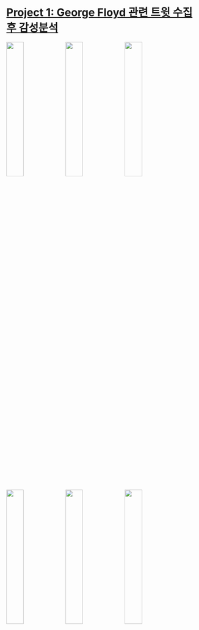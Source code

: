 # [Project 1: George Floyd 관련 트윗 수집후 감성분석](https://github.com/laguna821/Achmage/tree/main/gfloyd)

<img src="https://user-images.githubusercontent.com/82581241/114874426-48ff1a80-9e37-11eb-9a39-8d9fff8d311a.jpg" width="30%"> <img src="https://user-images.githubusercontent.com/82581241/114874434-4ac8de00-9e37-11eb-8d63-a0b74b0300a5.jpg" width="30%"> <img src="https://user-images.githubusercontent.com/82581241/114874440-4dc3ce80-9e37-11eb-8915-270c58c52bbb.jpg" width="30%"> <img src="https://user-images.githubusercontent.com/82581241/114874697-8663a800-9e37-11eb-8549-6ed5d908d9d2.jpg" width="30%"> <img src="https://user-images.githubusercontent.com/82581241/114874715-8b285c00-9e37-11eb-9dc2-4098abffa6a2.jpg" width="30%"> <img src="https://user-images.githubusercontent.com/82581241/114874704-88c60200-9e37-11eb-8f22-67b5afd3ba21.jpg" width="30%">
